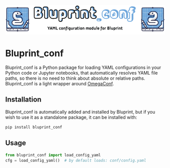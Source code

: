 ![logo](docs/source/images/bluprintconf_logo.png)

# Bluprint_conf

Bluprint_conf is a Python package for loading YAML configurations in your Python
code or Jupyter notebooks, that automatically resolves YAML file paths, so
there is no need to think about absolute or relative paths. Bluprint_conf is a 
light wrapper around [OmegaConf](https://omegaconf.readthedocs.io/en/).

## Installation

Bluprint_conf is automatically added and installed by Bluprint, but if you wish
to use it as a standalone package, it can be installed with:

```sh
pip install bluprint_conf
```


Usage
-----

```python
from bluprint_conf import load_config_yaml
cfg = load_config_yaml()  # by default loads: conf/config.yaml
```	
